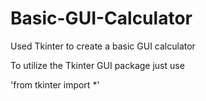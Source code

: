 # Basic-GUI-Calculator

Used Tkinter to create a basic GUI calculator

To utilize the Tkinter GUI package just use

'from tkinter import *'  